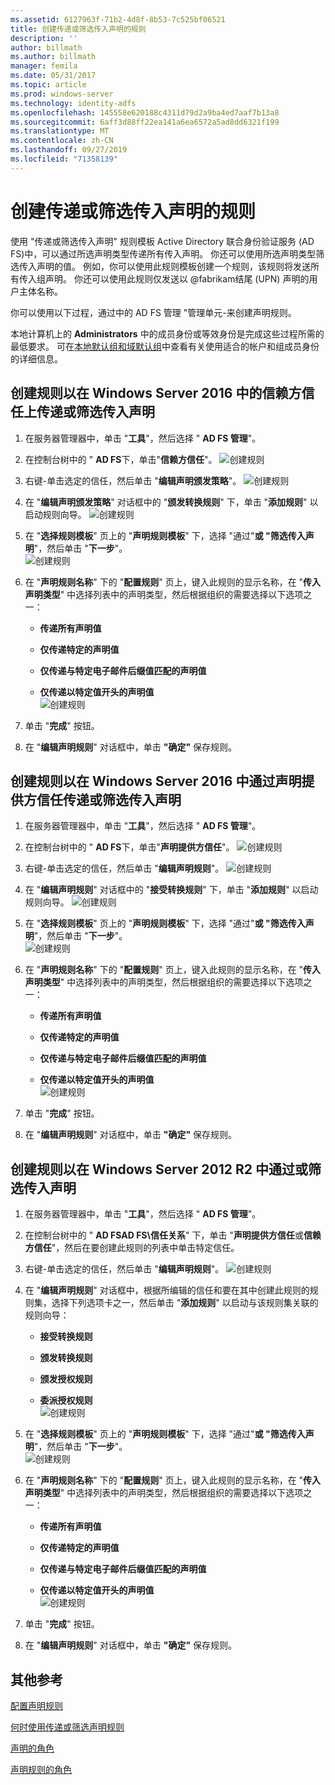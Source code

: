 ```yaml
---
ms.assetid: 6127963f-71b2-4d8f-8b53-7c525bf06521
title: 创建传递或筛选传入声明的规则
description: ''
author: billmath
ms.author: billmath
manager: femila
ms.date: 05/31/2017
ms.topic: article
ms.prod: windows-server
ms.technology: identity-adfs
ms.openlocfilehash: 145558e620188c4311d79d2a9ba4ed7aaf7b13a8
ms.sourcegitcommit: 6aff3d88ff22ea141a6ea6572a5ad8dd6321f199
ms.translationtype: MT
ms.contentlocale: zh-CN
ms.lasthandoff: 09/27/2019
ms.locfileid: "71358139"
---
```

# <a name="create-a-rule-to-pass-through-or-filter-an-incoming-claim"></a>创建传递或筛选传入声明的规则

使用 "传递或筛选传入声明" 规则模板 Active Directory 联合身份验证服务 \(AD FS\)中，可以通过所选声明类型传递所有传入声明。 你还可以使用所选声明类型筛选传入声明的值。 例如，你可以使用此规则模板创建一个规则，该规则将发送所有传入组声明。 你还可以使用此规则仅发送以 @fabrikam结尾 \(UPN\) 声明的用户主体名称。  
  
你可以使用以下过程，通过中的 AD FS 管理 "管理单元\-来创建声明规则。  
  
本地计算机上的 **Administrators** 中的成员身份或等效身份是完成这些过程所需的最低要求。  可在[本地默认组和域默认组](https://go.microsoft.com/fwlink/?LinkId=83477)中查看有关使用适合的帐户和组成员身份的详细信息。   

## <a name="to-create-a-rule-to-pass-through-or-filter-an-incoming-claim-on-a-relying-party-trust-in-windows-server-2016"></a>创建规则以在 Windows Server 2016 中的信赖方信任上传递或筛选传入声明 

1.  在服务器管理器中，单击 "**工具**"，然后选择 " **AD FS 管理**"。  
  
2.  在控制台树中的 " **AD FS**下，单击"**信赖方信任**"。 
![创建规则](media/Create-a-Rule-to-Pass-Through-or-Filter-an-Incoming-Claim/claimrule9.PNG)  
  
3.  右键\-单击选定的信任，然后单击 "**编辑声明颁发策略**"。
![创建规则](media/Create-a-Rule-to-Pass-Through-or-Filter-an-Incoming-Claim/claimrule10.PNG)   
  
4.  在 "**编辑声明颁发策略**" 对话框中的 "**颁发转换规则**" 下，单击 "**添加规则**" 以启动规则向导。 
![创建规则](media/Create-a-Rule-to-Pass-Through-or-Filter-an-Incoming-Claim/claimrule11.PNG)    

5.  在 "**选择规则模板**" 页上的 "**声明规则模板**" 下，选择 "通过"**或 "筛选传入声明**"，然后单击 "**下一步**"。  
![创建规则](media/Create-a-Rule-to-Pass-Through-or-Filter-an-Incoming-Claim/claimrule4.PNG)    

6.  在 "**声明规则名称**" 下的 "**配置规则**" 页上，键入此规则的显示名称，在 "**传入声明类型**" 中选择列表中的声明类型，然后根据组织的需要选择以下选项之一：  
  
    -   **传递所有声明值**  
  
    -   **仅传递特定的声明值**  
  
    -   **仅传递与特定电子邮件后缀值匹配的声明值**  
  
    -   **仅传递以特定值开头的声明值**  
![创建规则](media/Create-a-Rule-to-Pass-Through-or-Filter-an-Incoming-Claim/claimrule5.PNG)    

7.  单击 "**完成**" 按钮。  
  
8.  在 "**编辑声明规则**" 对话框中，单击 **"确定"** 保存规则。
  
## <a name="to-create-a-rule-to-pass-through-or-filter-an-incoming-claim-on-a-claims-provider-trust-in-windows-server-2016"></a>创建规则以在 Windows Server 2016 中通过声明提供方信任传递或筛选传入声明 
  
1.  在服务器管理器中，单击 "**工具**"，然后选择 " **AD FS 管理**"。  
  
2.  在控制台树中的 " **AD FS**下，单击"**声明提供方信任**"。 
![创建规则](media/Create-a-Rule-to-Pass-Through-or-Filter-an-Incoming-Claim/claimrule1.PNG)  
  
3.  右键\-单击选定的信任，然后单击 "**编辑声明规则**"。
![创建规则](media/Create-a-Rule-to-Pass-Through-or-Filter-an-Incoming-Claim/claimrule2.PNG)   
  
4.  在 "**编辑声明规则**" 对话框中的 "**接受转换规则**" 下，单击 "**添加规则**" 以启动规则向导。
![创建规则](media/Create-a-Rule-to-Pass-Through-or-Filter-an-Incoming-Claim/claimrule3.PNG)    

5.  在 "**选择规则模板**" 页上的 "**声明规则模板**" 下，选择 "通过"**或 "筛选传入声明**"，然后单击 "**下一步**"。  
![创建规则](media/Create-a-Rule-to-Pass-Through-or-Filter-an-Incoming-Claim/claimrule4.PNG)    

6.  在 "**声明规则名称**" 下的 "**配置规则**" 页上，键入此规则的显示名称，在 "**传入声明类型**" 中选择列表中的声明类型，然后根据组织的需要选择以下选项之一：  
  
    -   **传递所有声明值**  
  
    -   **仅传递特定的声明值**  
  
    -   **仅传递与特定电子邮件后缀值匹配的声明值**  
  
    -   **仅传递以特定值开头的声明值**  
![创建规则](media/Create-a-Rule-to-Pass-Through-or-Filter-an-Incoming-Claim/claimrule5.PNG)    

7.  单击 "**完成**" 按钮。  
  
8.  在 "**编辑声明规则**" 对话框中，单击 **"确定"** 保存规则。  

## <a name="to-create-a-rule-to-pass-through-or-filter-an-incoming-claim-in-windows-server-2012-r2"></a>创建规则以在 Windows Server 2012 R2 中通过或筛选传入声明

1.  在服务器管理器中，单击 "**工具**"，然后选择 " **AD FS 管理**"。  
  
2.  在控制台树中的 " **AD FSAD FS\\信任关系**" 下，单击 "**声明提供方信任**或**信赖方信任**"，然后在要创建此规则的列表中单击特定信任。  
  
3.  右键\-单击选定的信任，然后单击 "**编辑声明规则**"。
![创建规则](media/Create-a-Rule-to-Pass-Through-or-Filter-an-Incoming-Claim/claimrule6.PNG)   
  
4.  在 "**编辑声明规则**" 对话框中，根据所编辑的信任和要在其中创建此规则的规则集，选择下列选项卡之一，然后单击 "**添加规则**" 以启动与该规则集关联的规则向导：  
  
    -   **接受转换规则**  
  
    -   **颁发转换规则**  
  
    -   **颁发授权规则**  
  
    -   **委派授权规则**  
![创建规则](media/Create-a-Rule-to-Permit-All-Users/permitall5.PNG)    

5.  在 "**选择规则模板**" 页上的 "**声明规则模板**" 下，选择 "通过"**或 "筛选传入声明**"，然后单击 "**下一步**"。  
![创建规则](media/Create-a-Rule-to-Pass-Through-or-Filter-an-Incoming-Claim/claimrule7.PNG)    

6.  在 "**声明规则名称**" 下的 "**配置规则**" 页上，键入此规则的显示名称，在 "**传入声明类型**" 中选择列表中的声明类型，然后根据组织的需要选择以下选项之一：  
  
    -   **传递所有声明值**  
  
    -   **仅传递特定的声明值**  
  
    -   **仅传递与特定电子邮件后缀值匹配的声明值**  
  
    -   **仅传递以特定值开头的声明值**  
![创建规则](media/Create-a-Rule-to-Pass-Through-or-Filter-an-Incoming-Claim/claimrule8.PNG)    

7.  单击 "**完成**" 按钮。  
  
8.  在 "**编辑声明规则**" 对话框中，单击 **"确定"** 保存规则。  



  
## <a name="additional-references"></a>其他参考  
[配置声明规则](Configure-Claim-Rules.md)  
  
[何时使用传递或筛选声明规则](../../ad-fs/technical-reference/When-to-Use-a-Pass-Through-or-Filter-Claim-Rule.md)  
  
[声明的角色](../../ad-fs/technical-reference/The-Role-of-Claims.md)  
  
[声明规则的角色](../../ad-fs/technical-reference/The-Role-of-Claim-Rules.md)  
  

